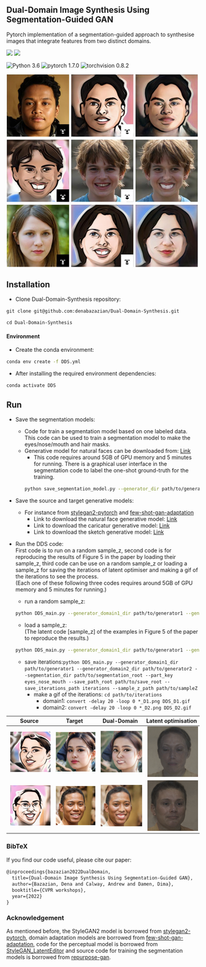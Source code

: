 ## Dual-Domain Image Synthesis Using Segmentation-Guided GAN 


Pytorch implementation of a segmentation-guided approach to synthesise images that integrate features from two distinct domains. 

<a href="https://arxiv.org/pdf/2204.09015.pdf"><img src="https://img.shields.io/badge/arXiv-2204.09015-b31b1b.svg" height=22.5></a>
<a href="https://github.com/denabazazian/Dual-Domain-Synthesis/blob/main/LICENSE"><img src="https://img.shields.io/badge/License-MIT-yellow.svg" height=22.5></a> 
<!-- 
<a href="https://openaccess.thecvf.com/content/"><img src="https://img.shields.io/static/v1?label=Paper&message=CVPR2022w&color=blue" height=22.5></a>
-->

![Python 3.6](https://img.shields.io/badge/python-3.6-green.svg?style=plastic)
![pytorch 1.7.0](https://img.shields.io/badge/pytorch-1.7.1-green.svg?style=plastic)
![torchvision 0.8.2](https://img.shields.io/badge/torchvision-0.8.2-green.svg?style=plastic)

<!-- 
[[paper]](https://arxiv.org/pdf)
--> 

<img src="images/main_img.png" width="500">
 
 

## Installation

- Clone Dual-Domain-Synthesis repository: 

```
git clone git@github.com:denabazazian/Dual-Domain-Synthesis.git
```

```
cd Dual-Domain-Synthesis
```

#### Environment

- Create the conda environment:

```bash
conda env create -f DDS.yml
```

- After installing the required environment dependencies: 

```bash
conda activate DDS
```

## Run

- Save the segmentation models: 
  - Code for train a segmentation model based on one labeled data. This code can be used to train a segmentation model to make the eyes/nose/mouth and hair masks. 
  - Generative model for natural faces can be downloaded from: [Link](https://drive.google.com/file/d/1PQutd-JboOCOZqmd95XWxWrO8gGEvRcO/view)
    - This code requires around 5GB of GPU memory and 5 minutes for running. There is a graphical user interface in the segmentation code to label the one-shot ground-truth for the training. 
    ```bash
    python save_segmentation_model.py --generator_dir path/to/generator  --segmentation_dir path/to/segmentation --part_key eyes
    ```

- Save the source and target generative models: 
  - For instance from [stylegan2-pytorch](https://github.com/rosinality/stylegan2-pytorch) and [few-shot-gan-adaptation](https://github.com/utkarshojha/few-shot-gan-adaptation)
    - Link to download the natural face generative model: [Link](https://drive.google.com/file/d/1PQutd-JboOCOZqmd95XWxWrO8gGEvRcO/view) 
    - Link to download the caricatur generative model: [Link](https://drive.google.com/file/d/1CX8uYEWqlZaY7or_iuLp3ZFBcsOOXMt8/view) 
    - Link to download the sketch generative model: [Link](https://drive.google.com/file/d/1Qkdeyk_-1pqgvrIFy6AzsSYNgZMtwKX3/view)

- Run the DDS code:  
First code is to run on a random sample_z, second code is for reproducing the results of Figure 5 in the paper by loading their sample_z, third code can be use on a random sample_z or loading a sample_z for saving the iterations of latent optimiser and making a gif of the iterations to see the process.  
(Each one of these following three codes requires around 5GB of GPU memory and 5 minutes for running.)

  - run a random sample_z:
   ```bash
  python DDS_main.py --generator_domain1_dir path/to/generator1 --generator_domain2_dir path/to/generator2 --segmentation_dir path/to/segmentation_root --part_key eyes_nose_mouth --save_path_root path/to/save_root
  ```
  - load a sample_z:  
  (The latent code [sample_z] of the examples in Figure 5 of the paper to reproduce the results.)
  ```bash
  python DDS_main.py --generator_domain1_dir path/to/generator1 --generator_domain2_dir path/to/generator2 --segmentation_dir path/to/segmentation_root --part_key eyes_nose_mouth --save_path_root path/to/save_root --sample_z_path path/to/sampleZ
  ```
  - save iterations:```
  python DDS_main.py --generator_domain1_dir path/to/generator1 --generator_domain2_dir path/to/generator2 --segmentation_dir path/to/segmentation_root --part_key eyes_nose_mouth --save_path_root path/to/save_root --save_iterations_path iterations --sample_z_path path/to/sampleZ ```
    - make a gif of the iterations: ```cd path/to/iterations```
      - domain1: ```convert -delay 20 -loop 0 *_D1.png DDS_D1.gif```
      - domain2: ```convert -delay 20 -loop 0 *_D2.png DDS_D2.gif```  



|Source| Target | Dual-Domain | Latent optimisation |
| -- |  -- | -- | -- |
|<img src="images/27_org_target.png" width="250" hspace="3"> | <img src="images/27_org_source.png" width="250" hspace="3">| <img src="images/27_DDS.png" width="250" hspace="3">| <img src="images/gif_27_iter.gif" width="250" hspace="3">|
|<img src="images/34_org_target.png" width="250" hspace="3"> | <img src="images/34_org_source.png" width="250" hspace="3">| <img src="images/34_DDS.png" width="250" hspace="3">| <img src="images/gif_34_iter.gif" width="250" hspace="3">|


### BibTeX
If you find our code useful, please cite our paper:

```
@inproceedings{bazazian2022DualDomain,
  title={Dual-Domain Image Synthesis Using Segmentation-Guided GAN},
  author={Bazazian, Dena and Calway, Andrew and Damen, Dima},
  booktitle={CVPR workshops},
  year={2022}
}
```

###  Acknowledgement  
As mentioned before, the StyleGAN2 model is borrowed from [stylegan2-pytorch](https://github.com/rosinality/stylegan2-pytorch), domain adaptation models are borrowed from [few-shot-gan-adaptation](https://github.com/utkarshojha/few-shot-gan-adaptation), code for the perceptual model is borrowed from [StyleGAN_LatentEditor](https://github.com/pacifinapacific/StyleGAN_LatentEditor) and source code for training the segmentation models is borrowed from [repurpose-gan](https://github.com/bryandlee/repurpose-gan).
